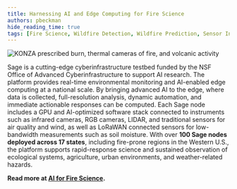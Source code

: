 ```yaml
---
title: Harnessing AI and Edge Computing for Fire Science
authors: pbeckman
hide_reading_time: true
tags: [Fire Science, Wildfire Detection, Wildfire Prediction, Sensor Integration, Hazard AI]
---
```


![KONZA prescribed burn, thermal cameras of fire, and volcanic activity](./img/fire-science/fire.png)

Sage is a cutting-edge cyberinfrastructure testbed funded by the NSF Office of Advanced Cyberinfrastructure to support AI research. The platform provides real-time environmental monitoring and AI-enabled edge computing at a national scale. By bringing advanced AI to the edge, where data is collected, full-resolution analysis, dynamic automation, and immediate actionable responses can be computed. Each Sage node includes a GPU and AI-optimized software stack connected to instruments such as infrared cameras, RGB cameras, LIDAR, and traditional sensors for air quality and wind, as well as LoRaWAN connected sensors for low-bandwidth measurements such as soil moisture. With over **100 Sage nodes deployed across 17 states**, including fire-prone regions in the Western U.S., the platform supports rapid-response science and sustained observation of ecological systems, agriculture, urban environments, and weather-related hazards.

**Read more at [AI for Fire Science](/use-cases/fire).**




